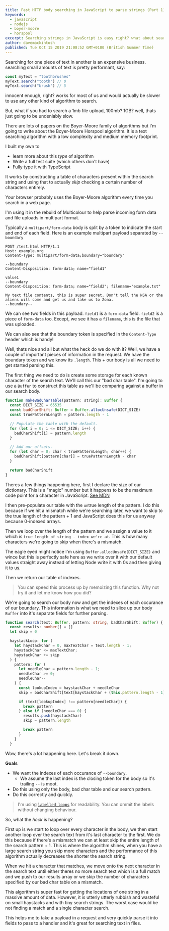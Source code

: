 ```yaml
---
title: Fast HTTP body searching in JavaScript to parse strings (Part 1)
keywords: 
  - javascript
  - nodejs
  - boyer-moore
  - horspool
excerpt: Searching strings in JavaScript is easy right? what about searching through hundreds of megabytes of text or binary or even several gigabytes of POSTed data? Boyer-Moore Horspool to the rescue!
author: davemackintosh
published: Tue Oct 15 2019 21:08:52 GMT+0100 (British Summer Time)
---
```


<script>
	import Heading from "$src/components/Heading.svelte"
</script>

Searching for one piece of text in another is an expensive business. searching small amounts of text is pretty performant, say:

```js
const myText = "toothbrushes"
myText.search("tooth") // 0
myText.search("brush") // 5
```

innocent enough, right? works for most of us and would actually be slower to use any other kind of algorithm to search. 

But, what if you had to search a 1mb file upload, 100mb? 1GB? well, thats just going to be undeniably slow. 

<Heading level={1} text="Boyer-Moore JavaScript" />

There are lots of papers on the Boyer-Moore family of algorithms but I'm going to write about the Boyer-Moore Horspool algorithm. It is a text searching algorithm with a low complexity and medium memory footprint.

I built my own to

* learn more about this _type_ of algorithm
* Write a full test suite (which others don't have)
* Fully type it with TypeScript

It works by constructing a table of characters present within the search string and using that to actually *skip* checking a certain number of characters entirely.

Your browser probably uses the Boyer-Moore algorithm every time you search in a web page.

<Heading level={3} text="What am I using it for?" />

I'm using it in the rebuild of Multicolour to help parse incoming form data and file uploads in multipart format.

Typically a `multipart/form-data` body is split by a token to indicate the start and end of each field. Here is an example multipart payload separated by `--boundary`

```text
POST /test.html HTTP/1.1
Host: example.org
Content-Type: multipart/form-data;boundary="boundary"

--boundary
Content-Disposition: form-data; name="field1"

value1
--boundary
Content-Disposition: form-data; name="field2"; filename="example.txt"

My text file contents, this is super secret. Don't tell the NSA or the aliens will come and get us and take us to Zona.
--boundary--
```

We can see two fields in this payload. `field1` is a `form-data` field. `field2` is a piece of `form-data` too. Except, we see it has a `filename`, this is the file that was uploaded.

We can also see that the boundary token is specified in the `Content-Type` header which is handy!

Well, thats nice and all but what the heck do we do with it? Well, we have a couple of important pieces of information in the request. We have the boundary token and we know its `.length`. This + our body is all we need to get started parsing this.

The first thing we need to do is create some storage for each known character of the search text. We'll call this our "bad char table". I'm going to use a `Buffer` to construct this table as we'll be comparing against a buffer in our search body.

```javascript
function makeBadCharTable(pattern: string): Buffer {
  const DICT_SIZE = 65535
  const badCharShift: Buffer = Buffer.allocUnsafe(DICT_SIZE)
  const truePatternLength = pattern.length - 1

  // Populate the table with the default.
  for (let i = 0; i <= DICT_SIZE; i++) {
    badCharShift[i] = pattern.length
  }

  // Add our offsets.
  for (let char = 0; char < truePatternLength; char++) {
    badCharShift[pattern[char]] = truePatternLength - char
  }

  return badCharShift
}
```

Theres a few things happening here, first I declare the size of our dictionary. This is a "magic" number but it happens to be the maximum code point for a character in JavaScript. [See MDN](https://developer.mozilla.org/en-US/docs/Web/JavaScript/Reference/Global_Objects/String/charCodeAt#Description)

I then pre-populate our table with the `un`true length of the pattern. I do this because if we hit a mismatch while we're searching later, we want to skip to the true length of the pattern + 1 and JavaScript does this for us anyway because 0-indexed arrays.

Then we loop over the length of the pattern and we assign a value to it which is `true length of string - index we're at`. This is how many characters we're going to skip when there's a mismatch.

The eagle eyed might notice I'm using `Buffer.allocUnsafe(DICT_SIZE)` and wince but this is perfectly safe here as we write over it with our default values straight away instead of letting Node write it with 0s and then giving it to us.

Then we return our table of indexes.

> You can speed this process up by memoizing this function. Why not try it and let me know how you did?

<Heading level={3} text="Time to search" />

We're going to search our body now and get the indexes of each occurance of our boundary. This information is what we need to slice up our body `Buffer` into it's separate fields for further parsing.

```typescript
function search(text: Buffer, pattern: string, badCharShift: Buffer) {
  const results: number[] = []
  let skip = 0

  haystackLoop: for (
    let haystackChar = 0, maxTextChar = text.length - 1;
    haystackChar <= maxTextChar;
    haystackChar += skip
  ) {
    pattern: for (
      let needleChar = pattern.length - 1;
      needleChar >= 0;
      needleChar--
    ) {
      const lookupIndex = haystackChar + needleChar
      skip = badCharShift[text[haystackChar + (this.pattern.length - 1)]]

      if (text[lookupIndex] !== pattern[needleChar]) {
        break pattern
      } else if (needleChar === 0) {
        results.push(haystackChar)
        skip = pattern.length

        break pattern
      }
    }
  }
```

Wow, there's a lot happening here. Let's break it down.

**Goals**

* We want the indexes of each occurance of `--boundary`. 
  * We assume the last index is the closing token for the body so it's trailing `--` is moot.
* Do this using only the body, bad char table and our search pattern.
* Do this correctly and quickly.

> I'm using [`labelled loops`](https://developer.mozilla.org/en-US/docs/Web/JavaScript/Reference/Statements/label) for readability. You can ommit the labels without changing behaviour.

So, what the *heck* is happening? 

First up is we start to loop over every character in the body, we then start another loop over the search text from it's last character to the first. We do this because if there's a mismatch we can at least skip the entire length of the search pattern + 1. This is where the algorithm shines, when you have a large search string you skip more characters and the performance of this algorithm actually decreases the shorter the search string.

When we hit a character that matches, we move onto the next character in the search text until either theres no more search text which is a full match and we push to our results array or we skip the number of characters specified by our bad char table on a mismatch.

<Heading level={3} text="Conclusion" />

This algorithm is super fast for getting the locations of one string in a massive amount of data. However, it is utterly utterly rubbish and wasteful on small haystacks and with tiny search strings. The worst case would be not finding a match and a single character search.

This helps me to take a payload in a request and very quickly parse it into fields to pass to a handler and it's great for searching text in files.
